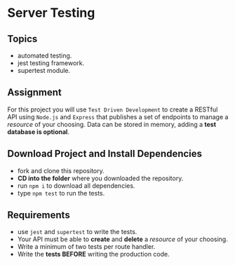 # Server Testing

## Topics

- automated testing.
- jest testing framework.
- supertest module.

## Assignment

For this project you will use `Test Driven Development` to create a RESTful API using `Node.js` and `Express` that publishes a set of endpoints to manage a _resource_ of your choosing. Data can be stored in memory, adding a **test database is optional**.

## Download Project and Install Dependencies

- fork and clone this repository.
- **CD into the folder** where you downloaded the repository.
- run `npm i` to download all dependencies.
- type `npm test` to run the tests.

## Requirements

- use `jest` and `supertest` to write the tests.
- Your API must be able to **create** and **delete** a _resource_ of your choosing.
- Write a minimum of two tests per route handler.
- Write the **tests BEFORE** writing the production code.
